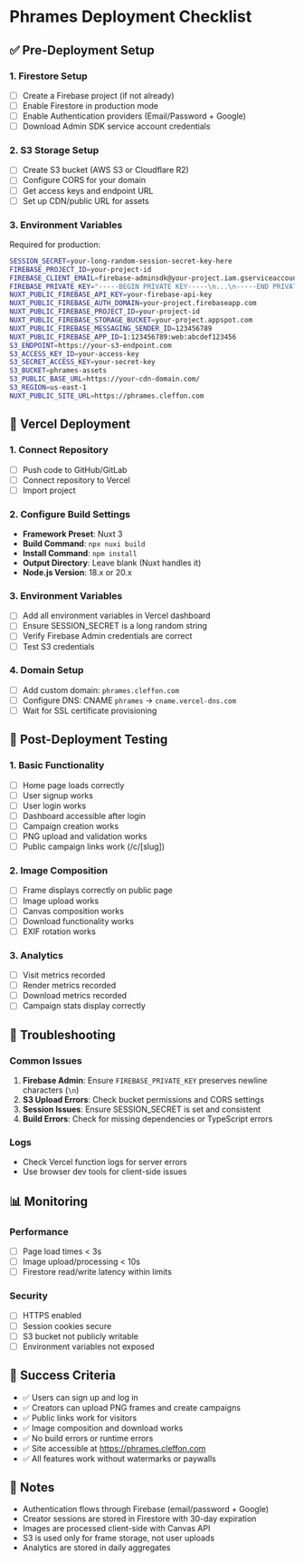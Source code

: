 # Phrames Deployment Checklist

## ✅ Pre-Deployment Setup

### 1. Firestore Setup
- [ ] Create a Firebase project (if not already)
- [ ] Enable Firestore in production mode
- [ ] Enable Authentication providers (Email/Password + Google)
- [ ] Download Admin SDK service account credentials

### 2. S3 Storage Setup
- [ ] Create S3 bucket (AWS S3 or Cloudflare R2)
- [ ] Configure CORS for your domain
- [ ] Get access keys and endpoint URL
- [ ] Set up CDN/public URL for assets

### 3. Environment Variables
Required for production:

```bash
SESSION_SECRET=your-long-random-session-secret-key-here
FIREBASE_PROJECT_ID=your-project-id
FIREBASE_CLIENT_EMAIL=firebase-adminsdk@your-project.iam.gserviceaccount.com
FIREBASE_PRIVATE_KEY="-----BEGIN PRIVATE KEY-----\n...\n-----END PRIVATE KEY-----\n"
NUXT_PUBLIC_FIREBASE_API_KEY=your-firebase-api-key
NUXT_PUBLIC_FIREBASE_AUTH_DOMAIN=your-project.firebaseapp.com
NUXT_PUBLIC_FIREBASE_PROJECT_ID=your-project-id
NUXT_PUBLIC_FIREBASE_STORAGE_BUCKET=your-project.appspot.com
NUXT_PUBLIC_FIREBASE_MESSAGING_SENDER_ID=123456789
NUXT_PUBLIC_FIREBASE_APP_ID=1:123456789:web:abcdef123456
S3_ENDPOINT=https://your-s3-endpoint.com
S3_ACCESS_KEY_ID=your-access-key
S3_SECRET_ACCESS_KEY=your-secret-key
S3_BUCKET=phrames-assets
S3_PUBLIC_BASE_URL=https://your-cdn-domain.com/
S3_REGION=us-east-1
NUXT_PUBLIC_SITE_URL=https://phrames.cleffon.com
```

## 🚀 Vercel Deployment

### 1. Connect Repository
- [ ] Push code to GitHub/GitLab
- [ ] Connect repository to Vercel
- [ ] Import project

### 2. Configure Build Settings
- **Framework Preset**: Nuxt 3
- **Build Command**: `npx nuxi build`
- **Install Command**: `npm install`
- **Output Directory**: Leave blank (Nuxt handles it)
- **Node.js Version**: 18.x or 20.x

### 3. Environment Variables
- [ ] Add all environment variables in Vercel dashboard
- [ ] Ensure SESSION_SECRET is a long random string
- [ ] Verify Firebase Admin credentials are correct
- [ ] Test S3 credentials

### 4. Domain Setup
- [ ] Add custom domain: `phrames.cleffon.com`
- [ ] Configure DNS: CNAME `phrames` → `cname.vercel-dns.com`
- [ ] Wait for SSL certificate provisioning

## 🧪 Post-Deployment Testing

### 1. Basic Functionality
- [ ] Home page loads correctly
- [ ] User signup works
- [ ] User login works
- [ ] Dashboard accessible after login
- [ ] Campaign creation works
- [ ] PNG upload and validation works
- [ ] Public campaign links work (/c/[slug])

### 2. Image Composition
- [ ] Frame displays correctly on public page
- [ ] Image upload works
- [ ] Canvas composition works
- [ ] Download functionality works
- [ ] EXIF rotation works

### 3. Analytics
- [ ] Visit metrics recorded
- [ ] Render metrics recorded
- [ ] Download metrics recorded
- [ ] Campaign stats display correctly

## 🔧 Troubleshooting

### Common Issues
1. **Firebase Admin**: Ensure `FIREBASE_PRIVATE_KEY` preserves newline characters (`\n`)
2. **S3 Upload Errors**: Check bucket permissions and CORS settings
3. **Session Issues**: Ensure SESSION_SECRET is set and consistent
4. **Build Errors**: Check for missing dependencies or TypeScript errors

### Logs
- Check Vercel function logs for server errors
- Use browser dev tools for client-side issues

## 📊 Monitoring

### Performance
- [ ] Page load times < 3s
- [ ] Image upload/processing < 10s
- [ ] Firestore read/write latency within limits

### Security
- [ ] HTTPS enabled
- [ ] Session cookies secure
- [ ] S3 bucket not publicly writable
- [ ] Environment variables not exposed

## 🎯 Success Criteria

- ✅ Users can sign up and log in
- ✅ Creators can upload PNG frames and create campaigns
- ✅ Public links work for visitors
- ✅ Image composition and download works
- ✅ No build errors or runtime errors
- ✅ Site accessible at https://phrames.cleffon.com
- ✅ All features work without watermarks or paywalls

## 📝 Notes

- Authentication flows through Firebase (email/password + Google)
- Creator sessions are stored in Firestore with 30-day expiration
- Images are processed client-side with Canvas API
- S3 is used only for frame storage, not user uploads
- Analytics are stored in daily aggregates
